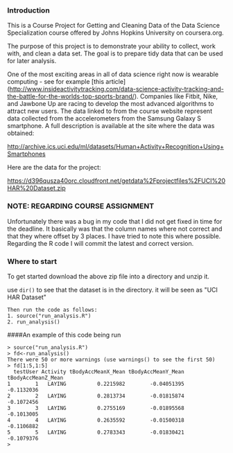 ### Introduction

This is a Course Project for Getting and Cleaning Data of the Data Science Specialization course offered by Johns Hopkins University on coursera.org.

The purpose of this project is to demonstrate your ability to collect, work with, and clean a data set. 
The goal is to prepare tidy data that can be used for later analysis. 

One of the most exciting areas in all of data science right now is wearable computing - see for example [this article]
(http://www.insideactivitytracking.com/data-science-activity-tracking-and-the-battle-for-the-worlds-top-sports-brand/).
Companies like Fitbit, Nike, and Jawbone Up are racing to develop the most advanced algorithms to attract new users. 
The data linked to from the course website represent data collected from the accelerometers from the Samsung Galaxy S smartphone. 
A full description is available at the site where the data was obtained: 

http://archive.ics.uci.edu/ml/datasets/Human+Activity+Recognition+Using+Smartphones 

Here are the data for the project: 

https://d396qusza40orc.cloudfront.net/getdata%2Fprojectfiles%2FUCI%20HAR%20Dataset.zip 


### NOTE: REGARDING COURSE ASSIGNMENT 
Unfortunately there was a bug in my code that I did not get fixed in time for the deadline.
It basically was that the column names where not correct and that they where offset by 3 places. 
I have tried to note this where possible. 
Regarding the R code I will commit the latest and correct version. 



### Where to start 

To get started download the above zip file into a directory and unzip it.

use `dir()` to see that the dataset is in the directory. it will be seen as "UCI HAR Dataset"

```
Then run the code as follows:
1. source("run_analysis.R")
2. run_analysis()
```

####An example of this code being run
```
> source("run_analysis.R")
> fd<-run_analysis()
There were 50 or more warnings (use warnings() to see the first 50)
> fd[1:5,1:5]
  testUser Activity tBodyAccMeanX_Mean tBodyAccMeanY_Mean tBodyAccMeanZ_Mean
1        1   LAYING          0.2215982        -0.04051395         -0.1132036
2        2   LAYING          0.2813734        -0.01815874         -0.1072456
3        3   LAYING          0.2755169        -0.01895568         -0.1013005
4        4   LAYING          0.2635592        -0.01500318         -0.1106882
5        5   LAYING          0.2783343        -0.01830421         -0.1079376
> 
```

